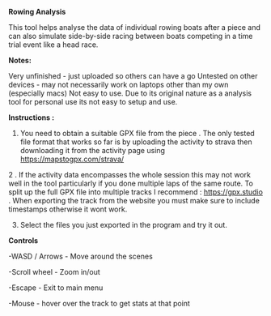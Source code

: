 **Rowing Analysis**

This tool helps analyse the data of individual rowing boats after a piece and can also simulate side-by-side racing between boats competing in a time trial event like a head race.



**Notes:**

Very unfinished  - just uploaded so others can have a go
Untested on other devices - may not necessarily work on laptops other than my own (especially macs)
Not easy to use.  Due to its original nature as a analysis tool for personal use its not easy to setup and use.


**Instructions :**

1. You need to obtain a suitable GPX file from the piece . The only tested file format that works so far is by uploading the activity to strava then downloading it from the activity page using https://mapstogpx.com/strava/ 

2 . If the activity data encompasses the whole session this may not work well in the tool particularly if  you done multiple laps of the same route. To split up the full GPX file into multiple tracks I recommend : https://gpx.studio . When exporting the track from the website you must make sure to include timestamps otherwise it wont work.

3. Select the files you just exported in the program and try it out.



**Controls**

-WASD / Arrows - Move around the scenes

-Scroll wheel -  Zoom in/out

-Escape - Exit to main menu

-Mouse - hover over the track to get stats at that point

